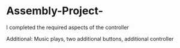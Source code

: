# Assembly-Project-
I completed the required aspects of the controller

Additional: Music plays, two additional buttons, additional controller 

